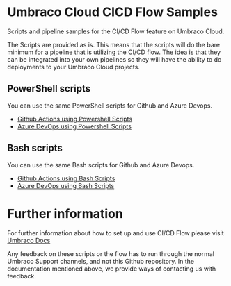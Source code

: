 # Umbraco Cloud CICD Flow Samples
Scripts and pipeline samples for the CI/CD Flow feature on Umbraco Cloud.

The Scripts are provided as is. This means that the scripts will do the bare minimum for a pipeline that is utilizing the CI/CD flow.
The idea is that they can be integrated into your own pipelines so they will have the ability to do deployments to your Umbraco Cloud projects.

## PowerShell scripts
You can use the same PowerShell scripts for Github and Azure Devops.

- [Github Actions using Powershell Scripts](/powershell/github/readme.md)
- [Azure DevOps using Powershell Scripts](/powershell/azuredevops/readme.md)

## Bash scripts
You can use the same Bash scripts for Github and Azure Devops.

- [Github Actions using Bash Scripts](/bash/github/readme.md)
- [Azure DevOps using Bash Scripts](/bash/azuredevops/readme.md)

# Further information

For further information about how to set up and use CI/CD Flow please visit [Umbraco Docs](https://docs.umbraco.com/umbraco-cloud/set-up/project-settings/umbraco-cicd)

Any feedback on these scripts or the flow has to run through the normal Umbraco Support channels, and not this Github repository. In the documentation mentioned above, we provide ways of contacting us with feedback.
